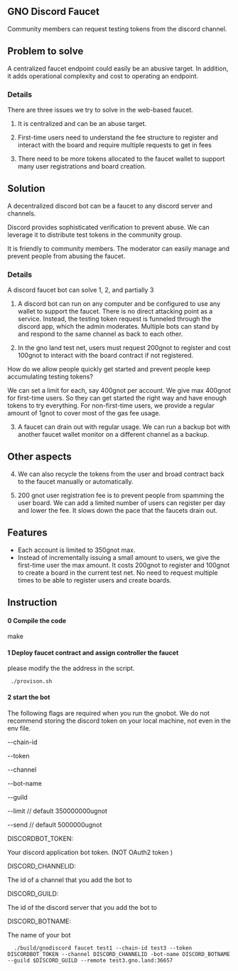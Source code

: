 

## GNO Discord Faucet

Community members can request testing tokens from the discord channel.

## Problem to solve

A centralized faucet endpoint could easily be an abusive target.
In addition, it adds operational complexity and cost to operating an endpoint.

### Details

There are three issues we try to solve in the web-based faucet.

1) It is centralized and can be an abuse target.

2) First-time users need to understand the fee structure to register and interact with the board and require multiple requests to get in fees

3) There need to be more tokens allocated to the faucet wallet to support many user registrations and board creation.



## Solution

A decentralized discord bot can be a faucet to any discord server and channels.

Discord provides sophisticated verification to prevent abuse. We can leverage it to distribute test tokens in the community group.

It is friendly to community members. The moderator can easily manage and prevent people from abusing the faucet.

### Details

A discord faucet bot can solve 1, 2, and partially 3

1) A discord bot can run on any computer and be configured to use any wallet to support the faucet. There is no direct attacking point as a service. Instead, the testing token request is funneled through the discord app, which the admin moderates. Multiple bots can stand by and respond to the same channel as back to each other.

2) In the gno land test net, users must request 200gnot to register and cost 100gnot to interact with the board contract if not registered.

How do we allow people quickly get started and prevent people keep accumulating testing tokens?

We can set a limit for each, say 400gnot per account. We give max 400gnot for first-time users. So they can get started the right way and have enough tokens to try everything. For non-first-time users, we provide a regular amount of 1gnot to cover most of the gas fee usage.

3) A faucet can drain out with regular usage. We can run a backup bot with another faucet wallet monitor on a different channel as a backup.

## Other aspects

4) We can also recycle the tokens from the user and broad contract back to the faucet manually or automatically.

5) 200 gnot user registration fee is to prevent people from spamming the user board. We can add a limited number of users can register per day and lower the fee. It slows down the pace that the faucets drain out.

## Features

- Each account is limited to 350gnot max.
- Instead of incrementally issuing a small amount to users, we give the first-time user the max amount. It costs 200gnot to register and 100gnot to create a board in the current test net. No need to request multiple times to be able to register users and create boards.

## Instruction

#### 0 Compile the code

 make

#### 1 Deploy faucet contract and assign controller the faucet

 please modify the the address in the script.

     ./provison.sh

#### 2 start the bot

The following flags are required when you run the gnobot. We do not recommend storing the discord token on your local machine, not even in the env file.

--chain-id

--token

--channel

--bot-name

--guild

--limit // default 350000000ugnot

--send  // default 5000000ugnot

DISCORDBOT_TOKEN:

Your discord application bot token. (NOT OAuth2 token )

DISCORD_CHANNELID:

The id of a channel that you add the bot to

DISCORD_GUILD:

The id of the discord server that you add the bot to

DISCORD_BOTNAME:

The name of your bot


      ./build/gnodiscord faucet test1 --chain-id test3 --token DISCORDBOT_TOKEN --channel DISCORD_CHANNELID -bot-name DISCORD_BOTNAME --guild $DISCORD_GUILD --remote test3.gno.land:36657
